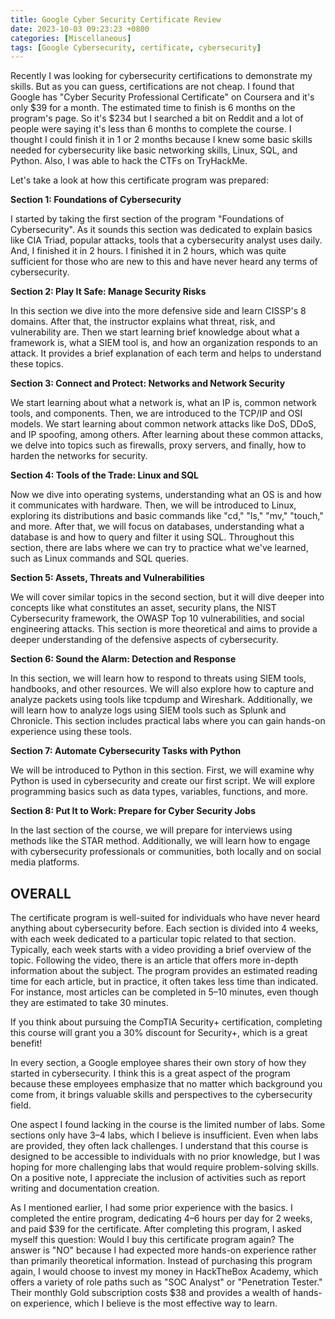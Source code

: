 ```yaml
---
title: Google Cyber Security Certificate Review
date: 2023-10-03 09:23:23 +0800
categories: [Miscellaneous]
tags: [Google Cybersecurity, certificate, cybersecurity]
---
```


<p>
Recently I was looking for cybersecurity certifications to demonstrate my skills. But as you can guess, certifications are not cheap. I found that Google has "Cyber Security Professional Certificate" on Coursera and it's only $39 for a month. The estimated time to finish is 6 months on the program's page. So it's $234 but I searched a bit on Reddit and a lot of people were saying it's less than 6 months to complete the course. I thought I could finish it in 1 or 2 months because I knew some basic skills needed for cybersecurity like basic networking skills, Linux, SQL, and Python. Also, I was able to hack the CTFs on TryHackMe.
</p>

<p>
Let's take a look at how this certificate program was prepared:
</p>
<b>Section 1: Foundations of Cybersecurity</b>
<p>
I started by taking the first section of the program "Foundations of Cybersecurity". As it sounds this section was dedicated to explain basics like CIA Triad, popular attacks, tools that a cybersecurity analyst uses daily. And, I finished it in 2 hours. I finished it in 2 hours, which was quite sufficient for those who are new to this and have never heard any terms of cybersecurity.</p>

<b>Section 2: Play It Safe: Manage Security Risks</b>

<p>In this section we dive into the more defensive side and learn CISSP's 8 domains. After that, the instructor explains what threat, risk, and vulnerability are. Then we start learning brief knowledge about what a framework is, what a SIEM tool is, and how an organization responds to an attack. It provides a brief explanation of each term and helps to understand these topics. </p>

<b> Section 3: Connect and Protect: Networks and Network Security</b>

<p>We start learning about what a network is, what an IP is, common network tools, and components. Then, we are introduced to the TCP/IP and OSI models. We start learning about common network attacks like DoS, DDoS, and IP spoofing, among others. After learning about these common attacks, we delve into topics such as firewalls, proxy servers, and finally, how to harden the networks for security.
</p>
<b>Section 4: Tools of the Trade: Linux and SQL </b>
<p>
Now we dive into operating systems, understanding what an OS is and how it communicates with hardware. Then, we will be introduced to Linux, exploring its distributions and basic commands like "cd," "ls," "mv," "touch," and more. After that, we will focus on databases, understanding what a database is and how to query and filter it using SQL. Throughout this section, there are labs where we can try to practice what we've learned, such as Linux commands and SQL queries.
</p>
<b>

Section 5: Assets, Threats and Vulnerabilities
</b>

<p>
We will cover similar topics in the second section, but it will dive deeper into concepts like what constitutes an asset, security plans, the NIST Cybersecurity framework, the OWASP Top 10 vulnerabilities, and social engineering attacks. This section is more theoretical and aims to provide a deeper understanding of the defensive aspects of cybersecurity.
</p>
<b>Section 6: Sound the Alarm: Detection and Response</b>
<p>
In this section, we will learn how to respond to threats using SIEM tools, handbooks, and other resources. We will also explore how to capture and analyze packets using tools like tcpdump and Wireshark. Additionally, we will learn how to analyze logs using SIEM tools such as Splunk and Chronicle. This section includes practical labs where you can gain hands-on experience using these tools. </p>

<b>Section 7: Automate Cybersecurity Tasks with Python</b>

<p> We will be introduced to Python in this section. First, we will examine why Python is used in cybersecurity and create our first script. We will explore programming basics such as data types, variables, functions, and more.</p>

<b>Section 8: Put It to Work: Prepare for Cyber Security Jobs</b>

<p>
In the last section of the course, we will prepare for interviews using methods like the STAR method. Additionally, we will learn how to engage with cybersecurity professionals or communities, both locally and on social media platforms.</p>

<h2><b>OVERALL</b></h2>

<p>
The certificate program is well-suited for individuals who have never heard anything about cybersecurity before. Each section is divided into 4 weeks, with each week dedicated to a particular topic related to that section. Typically, each week starts with a video providing a brief overview of the topic. Following the video, there is an article that offers more in-depth information about the subject. The program provides an estimated reading time for each article, but in practice, it often takes less time than indicated. For instance, most articles can be completed in 5–10 minutes, even though they are estimated to take 30 minutes.</p>

<p>
If you think about pursuing the CompTIA Security+ certification, completing this course will grant you a 30% discount for Security+, which is a great benefit!
</p>

<p>
In every section, a Google employee shares their own story of how they started in cybersecurity. I think this is a great aspect of the program because these employees emphasize that no matter which background you come from, it brings valuable skills and perspectives to the cybersecurity field.
</p>

<p>
One aspect I found lacking in the course is the limited number of labs. Some sections only have 3–4 labs, which I believe is insufficient. Even when labs are provided, they often lack challenges. I understand that this course is designed to be accessible to individuals with no prior knowledge, but I was hoping for more challenging labs that would require problem-solving skills. On a positive note, I appreciate the inclusion of activities such as report writing and documentation creation.
</p>

<p>
As I mentioned earlier, I had some prior experience with the basics. I completed the entire program, dedicating 4–6 hours per day for 2 weeks, and paid $39 for the certificate. After completing this program, I asked myself this question:
Would I buy this certificate program again?
The answer is "NO" because I had expected more hands-on experience rather than primarily theoretical information. Instead of purchasing this program again, I would choose to invest my money in HackTheBox Academy, which offers a variety of role paths such as "SOC Analyst" or "Penetration Tester." Their monthly Gold subscription costs $38 and provides a wealth of hands-on experience, which I believe is the most effective way to learn.

</p>
